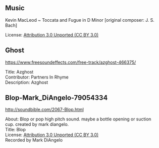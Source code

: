 ## Music

Kevin MacLeod ~ Toccata and Fugue in D Minor [original composer: J. S. Bach]

License: [Attribution 3.0 Unported (CC BY 3.0) ](https://creativecommons.org/licenses/by/3.0/)


## Ghost

https://www.freesoundeffects.com/free-track/azghost-466375/

Title: Azghost  
Contributor: Partners In Rhyme  
Description: Azghost  

## Blop-Mark_DiAngelo-79054334 

http://soundbible.com/2067-Blop.html

About: Blop or pop high pitch sound. maybe a bottle opening or suction cup. created by mark diangelo.  
Title: Blop  
License: [Attribution 3.0 Unported (CC BY 3.0) ](https://creativecommons.org/licenses/by/3.0/)  
Recorded by Mark DiAngelo  

